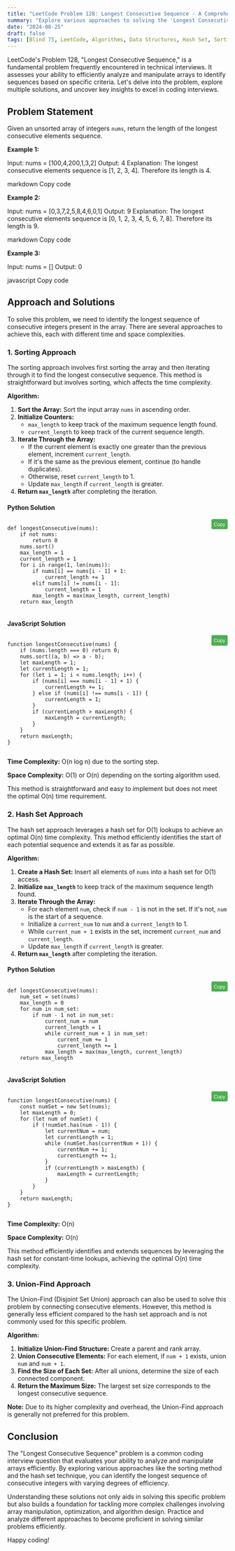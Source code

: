 ```yaml
---
title: "LeetCode Problem 128: Longest Consecutive Sequence - A Comprehensive Guide"
summary: "Explore various approaches to solving the 'Longest Consecutive Sequence' problem on LeetCode, including sorting and hash set methods."
date: "2024-08-25"
draft: false
tags: [Blind 75, LeetCode, Algorithms, Data Structures, Hash Set, Sorting, Array]
---
```


LeetCode's Problem 128, "Longest Consecutive Sequence," is a fundamental problem frequently encountered in technical interviews. It assesses your ability to efficiently analyze and manipulate arrays to identify sequences based on specific criteria. Let's delve into the problem, explore multiple solutions, and uncover key insights to excel in coding interviews.

## Problem Statement

Given an unsorted array of integers `nums`, return the length of the longest consecutive elements sequence.

**Example 1:**

Input: nums = [100,4,200,1,3,2] Output: 4 Explanation: The longest consecutive elements sequence is [1, 2, 3, 4]. Therefore its length is 4.

markdown
Copy code

**Example 2:**

Input: nums = [0,3,7,2,5,8,4,6,0,1] Output: 9 Explanation: The longest consecutive elements sequence is [0, 1, 2, 3, 4, 5, 6, 7, 8]. Therefore its length is 9.

markdown
Copy code

**Example 3:**

Input: nums = [] Output: 0

javascript
Copy code

## Approach and Solutions

To solve this problem, we need to identify the longest sequence of consecutive integers present in the array. There are several approaches to achieve this, each with different time and space complexities.

### 1. Sorting Approach

The sorting approach involves first sorting the array and then iterating through it to find the longest consecutive sequence. This method is straightforward but involves sorting, which affects the time complexity.

**Algorithm:**
1. **Sort the Array:** Sort the input array `nums` in ascending order.
2. **Initialize Counters:**
    - `max_length` to keep track of the maximum sequence length found.
    - `current_length` to keep track of the current sequence length.
3. **Iterate Through the Array:**
    - If the current element is exactly one greater than the previous element, increment `current_length`.
    - If it's the same as the previous element, continue (to handle duplicates).
    - Otherwise, reset `current_length` to 1.
    - Update `max_length` if `current_length` is greater.
4. **Return `max_length`** after completing the iteration.

#### Python Solution

<div class="code-container">
   <pre><code class="language-python">
def longestConsecutive(nums):
    if not nums:
        return 0
    nums.sort()
    max_length = 1
    current_length = 1
    for i in range(1, len(nums)):
        if nums[i] == nums[i - 1] + 1:
            current_length += 1
        elif nums[i] != nums[i - 1]:
            current_length = 1
        max_length = max(max_length, current_length)
    return max_length
    </code></pre>
   <button class="copy-button" onclick="copyCode(this)">Copy</button>
</div>

#### JavaScript Solution

<div class="code-container">
   <pre><code class="language-javascript">
function longestConsecutive(nums) {
    if (nums.length === 0) return 0;
    nums.sort((a, b) => a - b);
    let maxLength = 1;
    let currentLength = 1;
    for (let i = 1; i < nums.length; i++) {
        if (nums[i] === nums[i - 1] + 1) {
            currentLength += 1;
        } else if (nums[i] !== nums[i - 1]) {
            currentLength = 1;
        }
        if (currentLength > maxLength) {
            maxLength = currentLength;
        }
    }
    return maxLength;
}
    </code></pre>
   <button class="copy-button" onclick="copyCode(this)">Copy</button>
</div>

**Time Complexity:** O(n log n) due to the sorting step.

**Space Complexity:** O(1) or O(n) depending on the sorting algorithm used.

This method is straightforward and easy to implement but does not meet the optimal O(n) time requirement.

### 2. Hash Set Approach

The hash set approach leverages a hash set for O(1) lookups to achieve an optimal O(n) time complexity. This method efficiently identifies the start of each potential sequence and extends it as far as possible.

**Algorithm:**
1. **Create a Hash Set:** Insert all elements of `nums` into a hash set for O(1) access.
2. **Initialize `max_length`** to keep track of the maximum sequence length found.
3. **Iterate Through the Array:**
    - For each element `num`, check if `num - 1` is not in the set. If it's not, `num` is the start of a sequence.
    - Initialize a `current_num` to `num` and a `current_length` to 1.
    - While `current_num + 1` exists in the set, increment `current_num` and `current_length`.
    - Update `max_length` if `current_length` is greater.
4. **Return `max_length`** after completing the iteration.

#### Python Solution

<div class="code-container">
   <pre><code class="language-python">
def longestConsecutive(nums):
    num_set = set(nums)
    max_length = 0
    for num in num_set:
        if num - 1 not in num_set:
            current_num = num
            current_length = 1
            while current_num + 1 in num_set:
                current_num += 1
                current_length += 1
            max_length = max(max_length, current_length)
    return max_length
    </code></pre>
   <button class="copy-button" onclick="copyCode(this)">Copy</button>
</div>

#### JavaScript Solution

<div class="code-container">
   <pre><code class="language-javascript">
function longestConsecutive(nums) {
    const numSet = new Set(nums);
    let maxLength = 0;
    for (let num of numSet) {
        if (!numSet.has(num - 1)) {
            let currentNum = num;
            let currentLength = 1;
            while (numSet.has(currentNum + 1)) {
                currentNum += 1;
                currentLength += 1;
            }
            if (currentLength > maxLength) {
                maxLength = currentLength;
            }
        }
    }
    return maxLength;
}
    </code></pre>
   <button class="copy-button" onclick="copyCode(this)">Copy</button>
</div>

**Time Complexity:** O(n)

**Space Complexity:** O(n)

This method efficiently identifies and extends sequences by leveraging the hash set for constant-time lookups, achieving the optimal O(n) time complexity.

### 3. Union-Find Approach

The Union-Find (Disjoint Set Union) approach can also be used to solve this problem by connecting consecutive elements. However, this method is generally less efficient compared to the hash set approach and is not commonly used for this specific problem.

**Algorithm:**
1. **Initialize Union-Find Structure:** Create a parent and rank array.
2. **Union Consecutive Elements:** For each element, if `num + 1` exists, union `num` and `num + 1`.
3. **Find the Size of Each Set:** After all unions, determine the size of each connected component.
4. **Return the Maximum Size:** The largest set size corresponds to the longest consecutive sequence.

**Note:** Due to its higher complexity and overhead, the Union-Find approach is generally not preferred for this problem.

## Conclusion

The "Longest Consecutive Sequence" problem is a common coding interview question that evaluates your ability to analyze and manipulate arrays efficiently. By exploring various approaches like the sorting method and the hash set technique, you can identify the longest sequence of consecutive integers with varying degrees of efficiency.

Understanding these solutions not only aids in solving this specific problem but also builds a foundation for tackling more complex challenges involving array manipulation, optimization, and algorithm design. Practice and analyze different approaches to become proficient in solving similar problems efficiently.

Happy coding!

<script>
function copyCode(button) {
   const code = button.previousElementSibling.innerText;
   navigator.clipboard.writeText(code).then(() => {
       button.innerText = 'Copied!';
       setTimeout(() => {
           button.innerText = 'Copy';
       }, 2000);
   }).catch(err => {
       console.error('Failed to copy: ', err);
   });
}
</script>

<style>
.code-container {
   position: relative;
   margin-bottom: 1em;
}

.copy-button {
   position: absolute;
   top: 0;
   right: 0;
   padding: 0.5em;
   background: #4CAF50;
   color: white;
   border: none;
   cursor: pointer;
   font-size: 0.8em;
   border-radius: 3px;
}

.copy-button:hover {
   background: #45a049;
}
</style>
